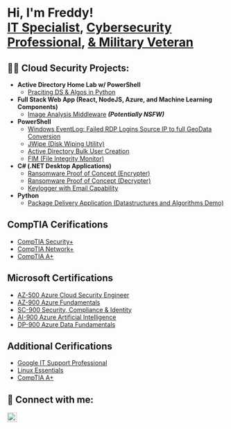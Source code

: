<h1>Hi, I'm Freddy! <br/><a href="https://github.com/joshmadakor1">IT Specialist</a>, <a href="https://www.linkedin.com/in/joshmadakor/">Cybersecurity Professional</a>, <a href="https://www.youtube.com/c/joshmadakor">& Military Veteran</a></h1>

<h2>👨‍💻 Cloud Security Projects:</h2>

- <b>Active Directory Home Lab w/ PowerShell</b>
  - [Praciting DS & Algos in Python](https://github.com/joshmadakor1/Algorithms-Practice)
- <b>Full Stack Web App (React, NodeJS, Azure, and Machine Learning Components)</b>
  - [Image Analysis Middleware](https://github.com/joshmadakor1/4chan-Image-Analysis-Middleware-C964) <b><i>(Potentially NSFW)</b></i>
- <b>PowerShell</b>
  - [Windows EventLog: Failed RDP Logins Source IP to full GeoData Conversion](https://github.com/joshmadakor1/Sentinel-Lab)
  - [JWipe (Disk Wiping Utility)](https://github.com/joshmadakor1/Jwipe.PowerShell)
  - [Active Directory Bulk User Creation](https://github.com/joshmadakor1/AD_PS)
  - [FIM (File Integrity Monitor)](https://github.com/joshmadakor1/PowerShell-Integrity-FIM)
- <b>C# (.NET Desktop Applications)</b>
  - [Ransomware Proof of Concept (Encrypter)](https://github.com/joshmadakor1/EncrypterPOC)
  - [Ransomware Proof of Concept (Decrypter)](https://github.com/joshmadakor1/DecrypterPOC)
  - [Keylogger with Email Capability](https://github.com/joshmadakor1/Key-Logger-With-Email)
- <b>Python</b>
  - [Package Delivery Application (Datastructures and Algorithms Demo)](https://github.com/joshmadakor1/Package-Delivery-Pathfinding-Algorithm)



<h2> CompTIA Cerifications </h2>

- [CompTIA Security+](https://www.youtube.com/watch?v=E2MwRWxDBkA)
- [CompTIA Network+](https://www.youtube.com/watch?v=E2MwRWxDBkA)
- [CompTIA A+](https://www.youtube.com/watch?v=E2MwRWxDBkA)

<h2> Microsoft Certifications </h2>

- [AZ-500 Azure Cloud Security Engineer](https://www.youtube.com/watch?v=a83ASGn_V_s)
- [AZ-900 Azure Fundamentals](https://www.youtube.com/watch?v=a83ASGn_V_s)
- [SC-900 Security, Compliance & Identity](https://www.youtube.com/watch?v=uHy3oM7NnoU)
- [AI-900 Azure Artificial Intelligence](https://www.youtube.com/watch?v=N-L9hklSlNk)
- [DP-900 Azure Data Fundamentals](https://www.youtube.com/watch?v=OfvdQeh79s0)


<h2> Additional Cerifications </h2>

- [Google IT Support Professional](https://www.youtube.com/watch?v=E2MwRWxDBkA)
- [Linux Essentials](https://www.youtube.com/watch?v=E2MwRWxDBkA)
- [CompTIA A+](https://www.youtube.com/watch?v=E2MwRWxDBkA)



<h2> 🤳 Connect with me:</h2>

[<img align="left" alt="JoshMadakor | LinkedIn" width="22px" src="https://cdn.jsdelivr.net/npm/simple-icons@v3/icons/linkedin.svg" />][linkedin]

[instagram]: https://www.instagram.com/joshmadakor/
[linkedin]: https://linkedin.com/in/joshmadakor

<!--
**joshmadakor1/joshmadakor1** is a ✨ _special_ ✨ repository because its `README.md` (this file) appears on your GitHub profile.

Here are some ideas to get you started:

- 🔭 I’m currently working on ...
- 🌱 I’m currently learning ...
- 👯 I’m looking to collaborate on ...
- 🤔 I’m looking for help with ...
- 💬 Ask me about ...
- 📫 How to reach me: ...
- 😄 Pronouns: ...
- ⚡ Fun fact: ...
-->
